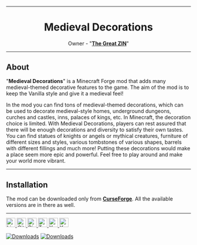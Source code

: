 <sup>
<hr>
</sup>
<div align="center">

# Medieval Decorations   

Owner - "[**The Great ZIN**](https://www.curseforge.com/members/the_great_zin/projects)"  
    
</div>

<sup>
<hr>
</sup>
  
## About
"**Medieval Decorations**" is a Minecraft Forge mod that adds many medieval-themed decorative features to the game. The aim of the mod is to keep the Vanilla style and give it a medieval feel!
  
In the mod you can find tons of medieval-themed decorations, which can be used to decorate medieval-style homes, underground dungeons, curches and castles, inns, palaces of kings, etc. In Minecraft, the decoration choice is limited. With Medieval Decorations, players can rest assured that there will be enough decorations and diversity to satisfy their own tastes. You can find statues of knights or angels or mythical creatures, furniture of different sizes and styles, various tombstones of various shapes, barrels with different fillings and much more! Putting these decorations would make a place seem more epic and powerful. Feel free to play around and make your world more vibrant.

<sup>
<hr>
</sup>

## Installation
The mod can be downloaded only from [**CurseForge**](https://www.curseforge.com/minecraft/mc-mods/medieval-decorations). All the available versions are in there as well.

<sup>
<hr>
</sup>

<a href="https://github.com/TheGreatZin/Medieval-Decorations/blob/main/LICENSE.txt">
<img alt="License" src="https://img.shields.io/badge/license-LGPLv3-brightgreen?style=for-the-badge" height="25"
</a>

<a href="https://github.com/TheGreatZin/Medieval-Decorations/issues">
<img alt="GitHub issues" src="https://img.shields.io/github/issues/TheGreatZin/Medieval-Decorations?color=FF0000&style=for-the-badge" height="25">
</a>

<a href="https://discord.gg/JZjvnhCbsG">
<img alt="Discord" src="https://img.shields.io/discord/991653013301243935?color=8080ff&label=%20&logo=Discord&logoColor=white&style=for-the-badge" height="25">
</a>

<a href="https://twitter.com/The_Great_ZIN">
<img alt="Twitter" src="https://img.shields.io/badge/Twitter-00ccff?color=0099cc&style=for-the-badge&logo=twitter&logoColor=white" height="25">
</a>

<a href="https://www.youtube.com/channel/UCH5jS1COXwctDX72og2wt_g">
<img alt="YouTube" src="https://img.shields.io/badge/YouTube-B8121D?style=for-the-badge&logo=youtube&logoColor=white" height="25">
</a>

<a href="https://ko-fi.com/thegreatzin/tiers">
<img alt="Ko-fi" src="https://img.shields.io/badge/Ko--fi-F16061?style=for-the-badge&logo=ko-fi&logoColor=white" height="25">
</a>
    
[![Downloads](http://cf.way2muchnoise.eu/full_632858_downloads.svg?badge_style=for_the_badge)](https://www.curseforge.com/minecraft/mc-mods/medieval-decorations)
[![Downloads](http://cf.way2muchnoise.eu/versions/632858.svg?badge_style=for_the_badge)](https://www.curseforge.com/minecraft/mc-mods/medieval-decorations/files)

